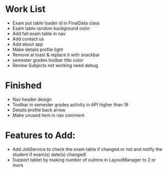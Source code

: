 # Work List #

* Exam put table loader id in FinalData class
* Exam table random background color 
* Add fall exam table in nav
* Add contact us
* Add about app
* Make details profile light
* Remove al toast & replace it with snackbar
* semester grades toolbar title color
* Review Subjects not working need debug

# Finished #

* Nav header design
* Toolbar in semester grades activity in API higher than 19
* Details profile back arrow
* Make unused item in nav comment


# Features to Add: #

* Add JobService to check the exam table if changed or not and notify the student if exam(s) date(s) changed!
* Support tablet by making number of culmns in LayoutManager to 2 or more